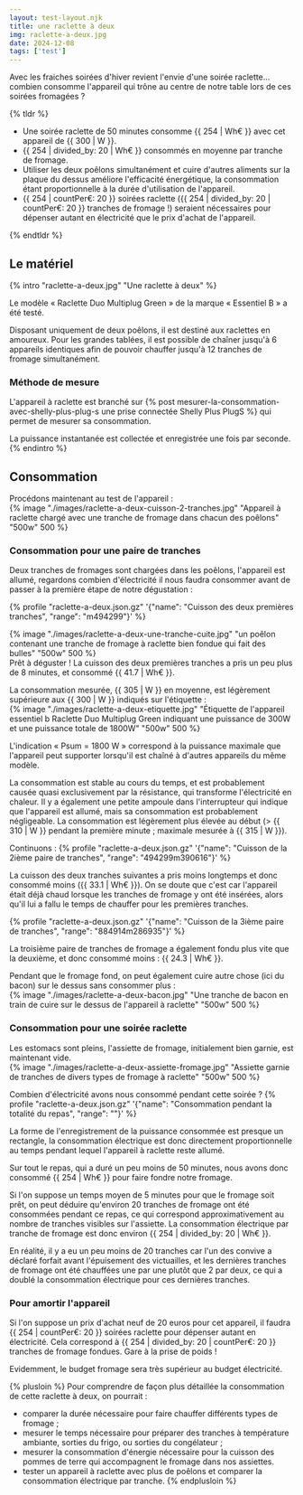 ```yaml
---
layout: test-layout.njk 
title: une raclette à deux
img: raclette-a-deux.jpg
date: 2024-12-08
tags: ['test']
---
```


Avec les fraiches soirées d'hiver revient l'envie d'une soirée raclette... combien consomme l'appareil qui trône au centre de notre table lors de ces soirées fromagées ?
<!-- excerpt -->

{% tldr %}
- Une soirée raclette de 50 minutes consomme {{ 254 | Wh€ }} avec cet appareil de {{ 300 | W }}.
- {{ 254 | divided_by: 20 | Wh€ }} consommés en moyenne par tranche de fromage.
- Utiliser les deux poêlons simultanément et cuire d'autres aliments sur la plaque du dessus améliore l'efficacité énergétique, la consommation étant proportionnelle à la durée d'utilisation de l'appareil.
- {{ 254 | countPer€: 20 }} soirées raclette ({{ 254 | divided_by: 20 | countPer€: 20 }} tranches de fromage !) seraient nécessaires pour dépenser autant en électricité que le prix d'achat de l'appareil.

{% endtldr %}

## Le matériel
{% intro "raclette-a-deux.jpg" "Une raclette à deux" %}

Le modèle « Raclette Duo Multiplug Green » de la marque « Essentiel B » a été testé.

Disposant uniquement de deux poêlons, il est destiné aux raclettes en amoureux. Pour les grandes tablées, il est possible de chaîner jusqu'à 6 appareils identiques afin de pouvoir chauffer jusqu'à 12 tranches de fromage simultanément.

### Méthode de mesure

L'appareil à raclette est branché sur {% post mesurer-la-consommation-avec-shelly-plus-plug-s une prise connectée Shelly Plus PlugS %} qui permet de mesurer sa consommation.

La puissance instantanée est collectée et enregistrée une fois par seconde.
{% endintro %}

## Consommation

Procédons maintenant au test de l'appareil :  
{% image "./images/raclette-a-deux-cuisson-2-tranches.jpg" "Appareil à raclette chargé avec une tranche de fromage dans chacun des poêlons" "500w" 500 %}

### Consommation pour une paire de tranches

Deux tranches de fromages sont chargées dans les poêlons, l'appareil est allumé, regardons combien d'électricité il nous faudra consommer avant de passer à la première étape de notre dégustation :

{% profile "raclette-a-deux.json.gz" '{"name": "Cuisson des deux premières tranches", "range": "m494299"}' %}

{% image "./images/raclette-a-deux-une-tranche-cuite.jpg" "un poêlon contenant une tranche de fromage à raclette bien fondue qui fait des bulles" "500w" 500 %}  
Prêt à déguster ! La cuisson des deux premières tranches a pris un peu plus de 8 minutes, et consommé {{ 41.7 | Wh€ }}.

La consommation mesurée, {{ 305 | W }} en moyenne, est légèrement supérieure aux {{ 300 | W }} indiqués sur l'étiquette :  
{% image "./images/raclette-a-deux-etiquette.jpg" "Étiquette de l'appareil essentiel b Raclette Duo Multiplug Green indiquant une puissance de 300W et une puissance totale de 1800W" "500w" 500 %}

L'indication « Psum = 1800 W » correspond à la puissance maximale que l'appareil peut supporter lorsqu'il est chaîné à d'autres appareils du même modèle.

La consommation est stable au cours du temps, et est probablement causée quasi exclusivement par la résistance, qui transforme l'électricité en chaleur. Il y a également une petite ampoule dans l'interrupteur qui indique que l'appareil est allumé, mais sa consommation est probablement négligeable. La consommation est légèrement plus élevée au début (>&nbsp;{{ 310 | W }} pendant la première minute ; maximale mesurée à {{ 315 | W }}).

Continuons :
{% profile "raclette-a-deux.json.gz" '{"name": "Cuisson de la 2ième paire de tranches", "range": "494299m390616"}' %}

La cuisson des deux tranches suivantes a pris moins longtemps et donc consommé moins ({{ 33.1 | Wh€ }}). On se doute que c'est car l'appareil était déjà chaud lorsque les tranches de fromage y ont été insérées, alors qu'il lui a fallu le temps de chauffer pour les premières tranches. 

{% profile "raclette-a-deux.json.gz" '{"name": "Cuisson de la 3ième paire de tranches", "range": "884914m286935"}' %}

La troisième paire de tranches de fromage a également fondu plus vite que la deuxième, et donc consommé moins : {{ 24.3 | Wh€ }}.

Pendant que le fromage fond, on peut également cuire autre chose (ici du bacon) sur le dessus sans consommer plus :  
{% image "./images/raclette-a-deux-bacon.jpg" "Une tranche de bacon en train de cuire sur le dessus de l'appareil à raclette" "500w" 500 %}

### Consommation pour une soirée raclette

Les estomacs sont pleins, l'assiette de fromage, initialement bien garnie, est maintenant vide.  
{% image "./images/raclette-a-deux-assiette-fromage.jpg" "Assiette garnie de tranches de divers types de fromage à raclette" "500w" 500 %}

Combien d'électricité avons nous consommé pendant cette soirée ?
{% profile "raclette-a-deux.json.gz" '{"name": "Consommation pendant la totalité du repas", "range": ""}' %}

La forme de l'enregistrement de la puissance consommée est presque un rectangle, la consommation électrique est donc directement proportionnelle au temps pendant lequel l'appareil à raclette reste allumé.

Sur tout le repas, qui a duré un peu moins de 50 minutes, nous avons donc consommé {{ 254 | Wh€ }} pour faire fondre notre fromage.

Si l'on suppose un temps moyen de 5 minutes pour que le fromage soit prêt, on peut déduire qu'environ 20 tranches de fromage ont été consommées pendant ce repas, ce qui correspond approximativement au nombre de tranches visibles sur l'assiette. La consommation électrique par tranche de fromage est donc environ {{ 254 | divided_by: 20 | Wh€ }}.

En réalité, il y a eu un peu moins de 20 tranches car l'un des convive a déclaré forfait avant l'épuisement des victuailles, et les dernières tranches de fromage ont été chauffées une par une plutôt que 2 par deux, ce qui a doublé la consommation électrique pour ces dernières tranches.

### Pour amortir l'appareil

Si l'on suppose un prix d'achat neuf de 20 euros pour cet appareil, il faudra {{ 254 | countPer€: 20 }} soirées raclette pour dépenser autant en électricité. Cela correspond à {{ 254 | divided_by: 20 | countPer€: 20 }} tranches de fromage fondues. Gare à la prise de poids !

Evidemment, le budget fromage sera très supérieur au budget électricité.

{% plusloin %}
Pour comprendre de façon plus détaillée la consommation de cette raclette à deux, on pourrait :
- comparer la durée nécessaire pour faire chauffer différents types de fromage ;
- mesurer le temps nécessaire pour préparer des tranches à température ambiante, sorties du frigo, ou sorties du congélateur ;
- mesurer la consommation d'énergie nécessaire pour la cuisson des pommes de terre qui accompagnent le fromage dans nos assiettes.
- tester un appareil à raclette avec plus de poêlons et comparer la consommation électrique par tranche.
{% endplusloin %}
